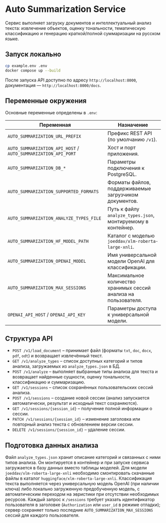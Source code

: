 # Auto Summarization Service

Сервис выполняет загрузку документов и интеллектуальный анализ текста: извлечение объектов, оценку тональности, тематическую классификацию и генерацию краткой/полной суммаризации на русском языке.

## Запуск локально

```bash
cp example.env .env
docker compose up --build
```

После запуска API доступно по адресу `http://localhost:8000`, документация — `http://localhost:8000/docs`.

## Переменные окружения

Основные переменные определены в `.env`:

| Переменная | Назначение |
| --- | --- |
| `AUTO_SUMMARIZATION_URL_PREFIX` | Префикс REST API (по умолчанию `/v1`). |
| `AUTO_SUMMARIZATION_API_HOST` / `AUTO_SUMMARIZATION_API_PORT` | Хост и порт приложения. |
| `AUTO_SUMMARIZATION_DB_*` | Параметры подключения к PostgreSQL. |
| `AUTO_SUMMARIZATION_SUPPORTED_FORMATS` | Форматы файлов, поддерживаемые загрузчиком документов. |
| `AUTO_SUMMARIZATION_ANALYZE_TYPES_FILE` | Путь к файлу `analyze_types.json`, монтируемому в контейнер. |
| `AUTO_SUMMARIZATION_HF_MODEL_PATH` | Каталог с моделью `joeddav/xlm-roberta-large-xnli`. |
| `AUTO_SUMMARIZATION_OPENAI_MODEL` | Имя универсальной модели OpenAI для классификации. |
| `AUTO_SUMMARIZATION_MAX_SESSIONS` | Максимальное количество хранимых сессий анализа на пользователя. |
| `OPENAI_API_HOST` / `OPENAI_API_KEY` | Параметры доступа к универсальной модели. |

## Структура API

- `POST /v1/load_document` – принимает файл (форматы `txt`, `doc`, `docx`, `pdf`, `odt`) и возвращает извлечённый текст.
- `GET /v1/analyze_types` – список доступных категорий и типов анализа, загружаемых из `analyze_types.json` в БД.
- `POST /v1/analyze` – выполняет выбранные типы анализа для текста и возвращает найденные сущности, оценку тональности, классификацию и суммаризацию.
- `GET /v1/sessions` – список сохранённых пользовательских сессий анализа.
- `POST /v1/sessions` – создание новой сессии (анализ запускается автоматически, результат и исходный текст сохраняются).
- `GET /v1/sessions/{session_id}` – получение полной информации о сессии.
- `PATCH /v1/sessions/{session_id}` – изменение заголовка или повторный анализ текста с обновлением версии сессии.
- `DELETE /v1/sessions/{session_id}` – удаление сессии.

## Подготовка данных анализа

Файл `analyze_types.json` хранит описание категорий и связанных с ними типов анализа. Он монтируется в контейнер и при запуске сервиса загружается в базу данных вместо таблицы моделей. Для модели `joeddav/xlm-roberta-large-xnli` необходимо смонтировать скачанные файлы в каталог `huggingface/xlm-roberta-large-xnli`. Классификация текста выполняется через универсальную модель OpenAI (при наличии ключа) либо локально загруженную предобученную модель, с автоматическим переходом на эвристики при отсутствии необходимых ресурсов. Каждый запрос к `/sessions` требует указать идентификатор пользователя в заголовке (`Authorization` или `user_id` в режиме отладки); сервер сохраняет только последние `AUTO_SUMMARIZATION_MAX_SESSIONS` сессий для каждого пользователя.
